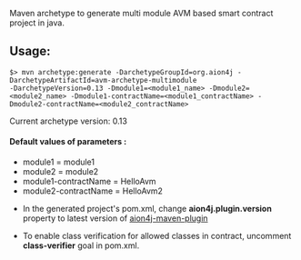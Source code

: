 Maven archetype to generate  multi module AVM based smart contract project in java.

## Usage:

```
$> mvn archetype:generate -DarchetypeGroupId=org.aion4j -DarchetypeArtifactId=avm-archetype-multimodule 
-DarchetypeVersion=0.13 -Dmodule1=<module1_name> -Dmodule2=<module2_name> -Dmodule1-contractName=<module1_contractName> -Dmodule2-contractName=<module2_contractName>
```

Current archetype version: 0.13

#### Default values of parameters :

* module1 = module1
* module2 = module2
* module1-contractName = HelloAvm
* module2-contractName = HelloAvm2

- In the generated project's pom.xml, change **aion4j.plugin.version** property to latest version of [aion4j-maven-plugin](https://github.com/bloxbean/aion4j-maven-plugin)

- To enable class verification for allowed classes in contract, uncomment **class-verifier** goal in pom.xml.
